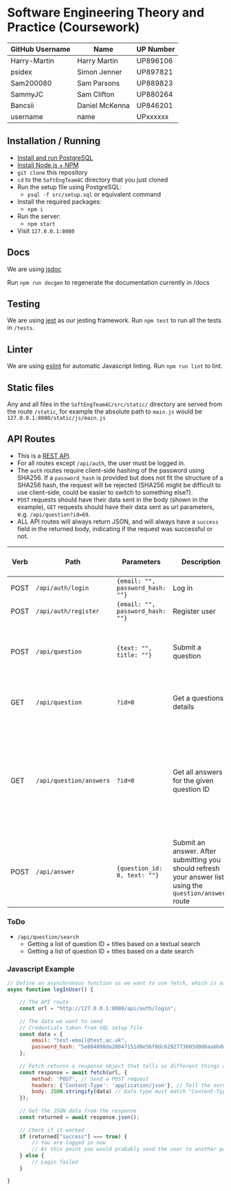 # Software Engineering Theory and Practice (Coursework)

GitHub Username|Name|UP Number
-|-|-
Harry-Martin|Harry Martin|UP896106
psidex|Simon Jenner|UP897821
Sam200080|Sam Parsons|UP889823
SammyJC|Sam Clifton|UP880264
Bancsii|Daniel McKenna|UP846201
username|name|UPxxxxxx

## Installation / Running

- [Install and run PostgreSQL](https://www.postgresqltutorial.com/install-postgresql/)
- [Install Node.js + NPM](https://nodejs.org/en/)
- `git clone` this repository
- `cd` to the `SoftEngTeam4C` directory that you just cloned
- Run the setup file using PostgreSQL:
    - `psql -f src/setup.sql` or equivalent command
- Install the required packages:
    - `npm i`
- Run the server:
    - `npm start`
- Visit `127.0.0.1:8080`

## Docs

We are using [jsdoc](https://jsdoc.app/)

Run `npm run docgen` to regenerate the documentation currently in /docs

## Testing

We are using [jest](https://jestjs.io/) as our jesting framework. Run `npm test` to run all the tests in `/tests`.

## Linter

We are using [eslint](https://eslint.org/) for automatic Javascript linting. Run `npm run lint` to lint.

## Static files

Any and all files in the `SoftEngTeam4C/src/static/` directory are served from the route `/static`, for example the absolute path to `main.js` would be  `127.0.0.1:8080/static/js/main.js`

## API Routes

- This is a [REST API](https://restfulapi.net/).
- For all routes except `/api/auth`, the user must be logged in.
- The `auth` routes require client-side hashing of the password using SHA256. If a `password_hash` is provided but does not fit the structure of a SHA256 hash, the request will be rejected (SHA256 might be difficult to use client-side, could be easier to switch to something else?).
- `POST` requests should have their data sent in the body (shown in the example), `GET` requests should have their data sent as url parameters, e.g. `/api/question?id=69`.
- ALL API routes will always return JSON, and will always have a `success` field in the returned body, indicating if the request was successful or not.

Verb|Path|Parameters|Description|Returns (includes example)
-|-|-|-|-
POST|`/api/auth/login`|`{email: "", password_hash: ""}`|Log in|`{success: true\|false}`
POST|`/api/auth/register`|`{email: "", password_hash: ""}`|Register user|`{success: true\|false}`
POST|`/api/question`|`{text: "", title: ""}`|Submit a question|The ID of the newly created question - `{success: true, id: 0}`
GET|`/api/question`|`?id=0`|Get a questions details|`{success: true, text: "", title: "", date: "", user_id: 0}`
GET|`/api/question/answers`|`?id=0`|Get all answers for the given question ID|A field with an array of objects, each containing `id`, `text`, `score`, and `user_id` - `{success: true, answers: [{...}, {...}, etc.]}`
POST|`/api/answer`|`{question_id: 0, text: ""}`|Submit an answer. After submitting you should refresh your answer list using the `question/answers` route|`{success: true\|false}`

### ToDo

- `/api/question/search`
  - Getting a list of question ID + titles based on a textual search
  - Getting a list of question ID + titles based on a date search

### Javascript Example

```javascript
// Define an asynchronous function as we want to use fetch, which is asynchronous
async function logInUser() {

    // The API route
    const url = "http://127.0.0.1:8080/api/auth/login";
    
    // The data we want to send
    // Credentials taken from SQL setup file
    const data = {
        email: "test-email@test.ac.uk",
        password_hash: "5e884898da28047151d0e56f8dc6292773603d0d6aabbdd62a11ef721d1542d8"
    };
    
    // Fetch returns a response object that tells us different things about the response
    const response = await fetch(url, {
        method: 'POST', // Send a POST request
        headers: {'Content-Type': 'application/json'}, // Tell the server we are sending JSON
        body: JSON.stringify(data) // Data type must match "Content-Type" header
    });
    
    // Get the JSON data from the response
    const returned = await response.json();
    
    // Check if it worked
    if (returned["success"] === true) {
        // You are logged in now
        // At this point you would probably send the user to another page (like a home page)
    } else {
        // Login failed
    }

}
```
